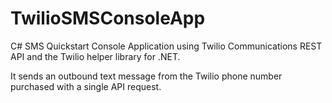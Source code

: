 # TwilioSMSConsoleApp
C# SMS Quickstart Console Application using Twilio Communications REST API and the Twilio helper library for .NET.

It sends an outbound text message from the Twilio phone number purchased with a single API request.
